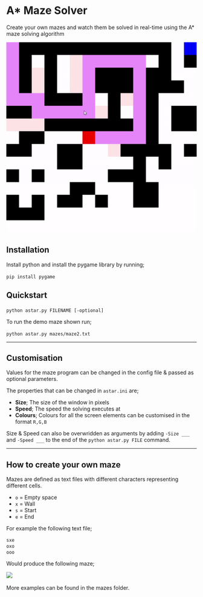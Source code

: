 # A* Maze Solver
Create your own mazes and watch them be solved in real-time using the A* maze solving algorithm

![](preview.gif)

## Installation
Install python and install the pygame library by running;

```pip install pygame```

## Quickstart
```python astar.py FILENAME [-optional]```

To run the demo maze shown run;

```python astar.py mazes/maze2.txt```

---

## Customisation
Values for the maze program can be changed in the config file & passed as optional parameters.

The properties that can be changed in `astar.ini` are;

- **Size**; The size of the window in pixels
- **Speed**; The speed the solving executes at
- **Colours**; Colours for all the screen elements can be customised in the format `R,G,B`

Size & Speed can also be overwridden as arguments by adding `-Size ___` and `-Speed ___` to the end of the `python astar.py FILE` command.

---

## How to create your own maze
Mazes are defined as text files with different characters representing different cells.

- `o` = Empty space
- `x` = Wall 
- `s` = Start
- `e` = End

For example the following text file;

```
sxe
oxo
ooo
```

Would produce the following maze;

![](maze.png)

More examples can be found in the mazes folder.
